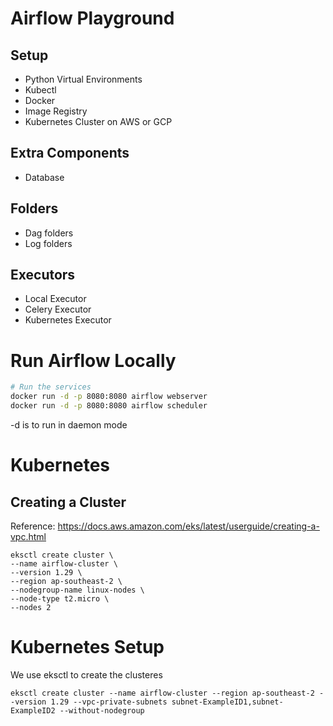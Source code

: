 # Airflow Playground

## Setup
- Python Virtual Environments
- Kubectl
- Docker
- Image Registry
- Kubernetes Cluster on AWS or GCP

## Extra Components
- Database

## Folders
- Dag folders
- Log folders

## Executors
- Local Executor
- Celery Executor
- Kubernetes Executor

# Run Airflow Locally
```bash
# Run the services
docker run -d -p 8080:8080 airflow webserver
docker run -d -p 8080:8080 airflow scheduler
```
-d is to run in daemon mode

# Kubernetes
## Creating a Cluster
Reference: https://docs.aws.amazon.com/eks/latest/userguide/creating-a-vpc.html
```
eksctl create cluster \
--name airflow-cluster \
--version 1.29 \
--region ap-southeast-2 \
--nodegroup-name linux-nodes \ 
--node-type t2.micro \
--nodes 2
```



# Kubernetes Setup
We use eksctl to create the clusteres
```
eksctl create cluster --name airflow-cluster --region ap-southeast-2 --version 1.29 --vpc-private-subnets subnet-ExampleID1,subnet-ExampleID2 --without-nodegroup
```




